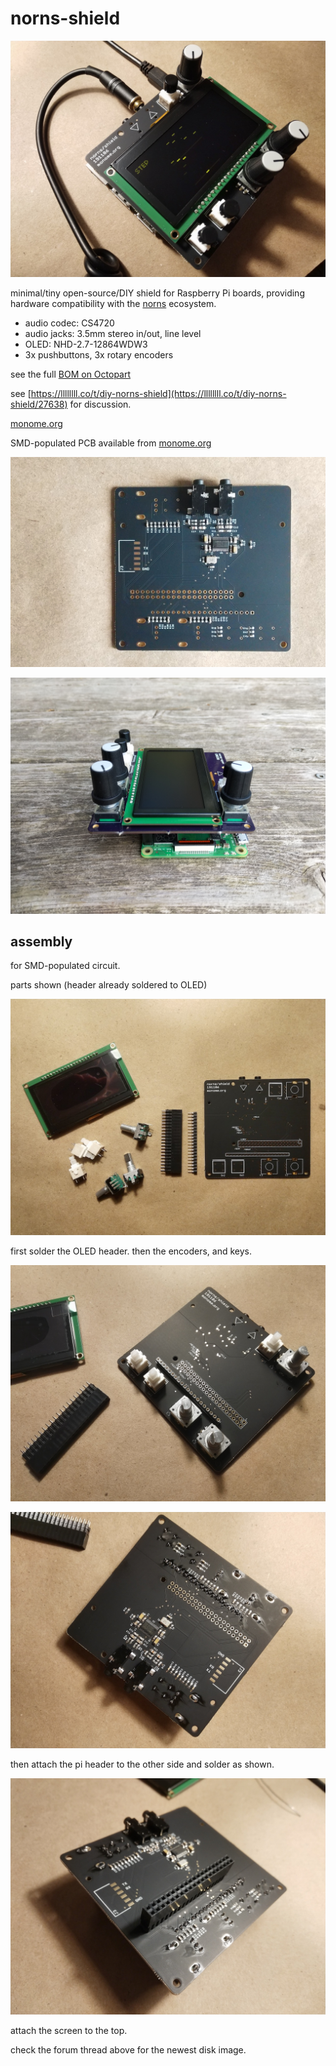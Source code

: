 # norns-shield

![](images/norns-shield-black.jpg)

minimal/tiny open-source/DIY shield for Raspberry Pi boards, providing hardware compatibility with the [norns](monome.org/norns) ecosystem.

- audio codec: CS4720
- audio jacks: 3.5mm stereo in/out, line level
- OLED: NHD-2.7-12864WDW3
- 3x pushbuttons, 3x rotary encoders

see the full [BOM on Octopart](https://octopart.com/bom-tool/Q3rQej3x)

see [https://llllllll.co/t/diy-norns-shield](https://llllllll.co/t/diy-norns-shield/27638) for discussion.

[monome.org](https://monome.org)

SMD-populated PCB available from [monome.org](https://market.monome.org)

![](images/norns-shield.png)

![](images/norns-shield-side.jpg)

## assembly

for SMD-populated circuit.

parts shown (header already soldered to OLED)

![](images/assembly/ns-0.jpg)

first solder the OLED header. then the encoders, and keys.

![](images/assembly/ns-1.jpg)

![](images/assembly/ns-2.jpg)

then attach the pi header to the other side and solder as shown.

![](images/assembly/ns-3.jpg)

attach the screen to the top.

check the forum thread above for the newest disk image.

